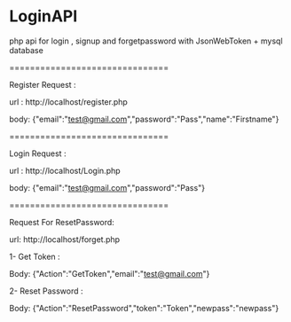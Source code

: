# LoginAPI
php api for login , signup and forgetpassword with JsonWebToken + mysql database

===============================

Register Request : 

url : http://localhost/register.php

body: {"email":"test@gmail.com","password":"Pass","name":"Firstname"}

===============================

Login Request : 

url : http://localhost/Login.php

body: {"email":"test@gmail.com","password":"Pass"}

===============================

Request For ResetPassword:

url: http://localhost/forget.php

1- Get Token : 
 
Body: {"Action":"GetToken","email":"test@gmail.com"}
    
2- Reset Password :

Body: {"Action":"ResetPassword","token":"Token","newpass":"newpass"}
